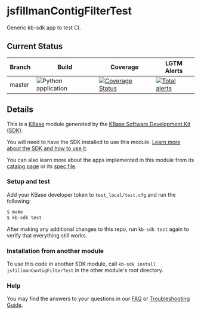 # jsfillmanContigFilterTest
Generic kb-sdk app to test CI.

## Current Status

| Branch  | Build                                                              | Coverage                                                                         | LGTM Alerts                                                     |
| ------- | ------------------------------------------------------------------ | -------------------------------------------------------------------------------- | --------------------------------------------------------------- |
| master  | ![Python application](https://github.com/jsfillman/jsfillmanContigFilterTest/workflows/Python%20application/badge.svg)  | [![Coverage Status](https://coveralls.io/repos/github/jsfillman/jsfillmanContigFilterTest/badge.svg?branch=master)](https://coveralls.io/github/jsfillman/jsfillmanContigFilterTest?branch=master)  | [![Total alerts](https://img.shields.io/lgtm/alerts/g/jsfillman/jsfillmanContigFilterTest.svg?logo=lgtm&logoWidth=18)](https://lgtm.com/projects/g/jsfillman/jsfillmanContigFilterTest/alerts/)  |

## Details
This is a [KBase](https://kbase.us) module generated by the [KBase Software Development Kit (SDK)](https://github.com/kbase/kb_sdk).

You will need to have the SDK installed to use this module. [Learn more about the SDK and how to use it](https://kbase.github.io/kb_sdk_docs/).

You can also learn more about the apps implemented in this module from its [catalog page](https://narrative.kbase.us/#catalog/modules/jsfillmanContigFilterTest) or its [spec file]($module_name.spec).

### Setup and test

Add your KBase developer token to `test_local/test.cfg` and run the following:

```bash
$ make
$ kb-sdk test
```

After making any additional changes to this repo, run `kb-sdk test` again to verify that everything still works.

### Installation from another module

To use this code in another SDK module, call `kb-sdk install jsfillmanContigFilterTest` in the other module's root directory.

### Help

You may find the answers to your questions in our [FAQ](https://kbase.github.io/kb_sdk_docs/references/questions_and_answers.html) or [Troubleshooting Guide](https://kbase.github.io/kb_sdk_docs/references/troubleshooting.html).
